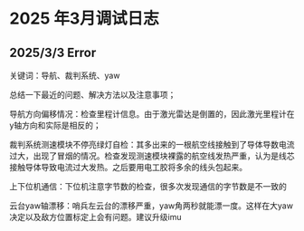 # 2025 年3月调试日志

## 2025/3/3  Error

关键词：导航、裁判系统、yaw

总结一下最近的问题、解决方法以及注意事项；

导航方向偏移情况：检查里程计信息。由于激光雷达是倒置的，因此激光里程计在y轴方向和实际是相反的；

裁判系统测速模块不停亮绿灯自检：其多出来的一根航空线接触到了导体导数电流过大，出现了冒烟的情况。检查发现测速模块裸露的航空线发热严重，认为是线芯接触导体导致电流过大发热。之后要用电工胶将多余的线头包起来。

上下位机通信：下位机注意字节数的检查，很多次发现通信的字节数是不一致的

云台yaw轴漂移：哨兵左云台的漂移严重，yaw角两秒就能漂一度。这样在大yaw决定以及敌方位置标定上会有问题。建议升级imu

